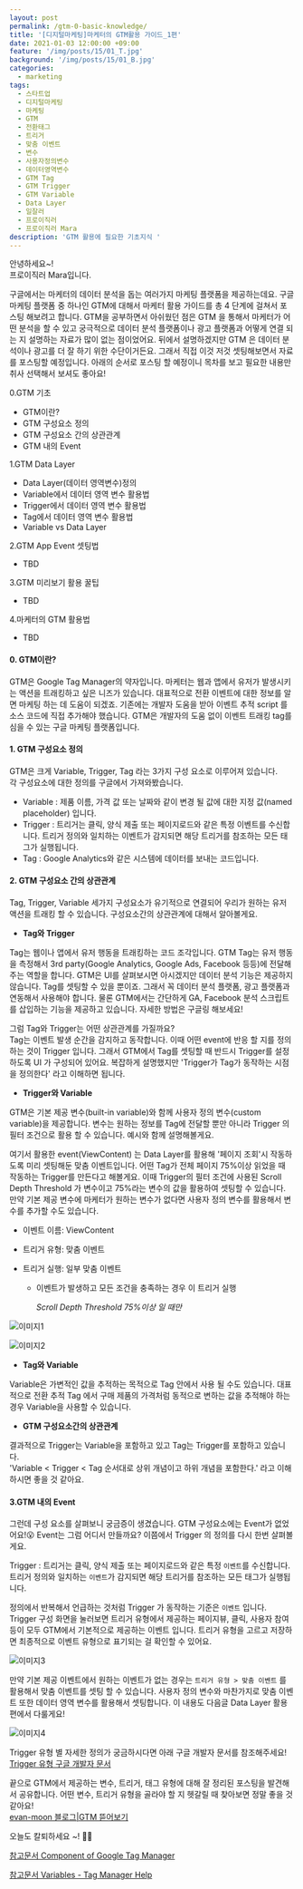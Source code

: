 ```yaml
---
layout: post
permalink: /gtm-0-basic-knowledge/
title: '[디지털마케팅]마케터의 GTM활용 가이드_1편'
date: 2021-01-03 12:00:00 +09:00
feature: '/img/posts/15/01_T.jpg'
background: '/img/posts/15/01_B.jpg'
categories:
  - marketing
tags:
  - 스타트업
  - 디지털마케팅
  - 마케팅
  - GTM
  - 전환태그
  - 트리거  
  - 맞춤 이벤트
  - 변수
  - 사용자정의변수
  - 데이터영역변수
  - GTM Tag
  - GTM Trigger
  - GTM Variable
  - Data Layer
  - 일잘러
  - 프로이직러
  - 프로이직러 Mara
description: 'GTM 활용에 필요한 기초지식 '
---
```


안녕하세요~!<br>
프로이직러 Mara입니다.

구글에서는 마케터의 데이터 분석을 돕는 여러가지 마케팅 플랫폼을 제공하는데요. 구글 마케팅 플랫폼 중 하나인 GTM에 대해서 마케터 활용 가이드를 총 4 단계에 걸쳐서 포스팅 해보려고 합니다. GTM을 공부하면서 아쉬웠던 점은 GTM 을 통해서 마케터가 어떤 분석을 할 수 있고 궁극적으로 데이터 분석 플랫폼이나 광고 플랫폼과 어떻게 연결 되는 지 설명하는 자료가 많이 없는 점이었어요. 뒤에서 설명하겠지만 GTM 은 데이터 분석이나 광고를 더 잘 하기 위한 수단이거든요. 그래서 직접 이것 저것 셋팅해보면서 자료를 포스팅할 예정입니다. 아래의 순서로 포스팅 할 예정이니 목차를 보고 필요한 내용만 취사 선택해서 보셔도 좋아요!   

0.GTM 기초

- GTM이란? 
- GTM 구성요소 정의 
- GTM 구성요소 간의 상관관계
- GTM 내의 Event

1.GTM Data Layer

- Data Layer(데이터 영역변수)정의
- Variable에서 데이터 영역 변수 활용법 
- Trigger에서 데이터 영역 변수 활용법 
- Tag에서 데이터 영역 변수 활용법
- Variable vs Data Layer

2.GTM App Event 셋팅법

- TBD

3.GTM 미리보기 활용 꿀팁

- TBD

4.마케터의 GTM 활용법 

- TBD

#### 0. GTM이란?

GTM은 Google Tag Manager의 약자입니다. 마케터는 웹과 앱에서 유저가 발생시키는 액션을 트래킹하고 싶은 니즈가 있습니다. 대표적으로 전환 이벤트에 대한 정보를 알면 마케팅 하는 데 도움이 되겠죠. 기존에는 개발자 도움을 받아 이벤트 추적 script 를 소스 코드에 직접 추가해야 했습니다. GTM은 개발자의 도움 없이 이벤트 트래킹 tag를 심을 수 있는 구글 마케팅 플랫폼입니다. 

#### 1. GTM 구성요소 정의

GTM은 크게 Variable, Trigger, Tag 라는 3가지 구성 요소로 이루어져 있습니다. <br>
각 구성요소에 대한 정의를 구글에서 가져와봤습니다. 

- Variable :  제품 이름, 가격 값 또는 날짜와 같이 변경 될 값에 대한 지정 값(named placeholder) 입니다. 
- Trigger : 트리거는 클릭, 양식 제출 또는 페이지로드와 같은 특정 이벤트를 수신합니다. 트리거 정의와 일치하는 이벤트가 감지되면 해당 트리거를 참조하는 모든 태그가 실행됩니다. 
- Tag : Google Analytics와 같은 시스템에 데이터를 보내는 코드입니다. 

#### 2. GTM 구성요소 간의 상관관계

Tag, Trigger, Variable 세가지 구성요소가 유기적으로 연결되어 우리가 원하는 유저 액션을 트래킹 할 수 있습니다. 구성요소간의 상관관계에 대해서 알아볼게요. 

- **Tag와 Trigger** 

Tag는 웹이나 앱에서 유저 행동을 트래킹하는 코드 조각입니다. GTM Tag는 유저 행동을 측정해서 3rd party(Google Analytics, Google Ads, Facebook 등등)에 전달해주는 역할을 합니다. GTM은 UI를 살펴보시면 아시겠지만 데이터 분석 기능은 제공하지 않습니다. Tag를 셋팅할 수 있을 뿐이죠. 그래서 꼭 데이터 분석 플랫폼, 광고 플랫폼과 연동해서 사용해야 합니다. 물론 GTM에서는 간단하게 GA, Facebook 분석 스크립트를 삽입하는 기능을 제공하고 있습니다. 자세한 방법은 구글링 해보세요! 

그럼 Tag와 Trigger는 어떤 상관관계를 가질까요? <br>Tag는 이벤트 발생 순간을 감지하고 동작합니다. 이때 어떤 event에 반응 할 지를 정의하는 것이 Trigger 입니다. 그래서 GTM에서 Tag를 셋팅할 때 반드시 Trigger를 설정하도록 UI 가 구성되어 있어요. 복잡하게 설명했지만 'Trigger가 Tag가 동작하는 시점을 정의한다' 라고 이해하면 됩니다. 

- **Trigger와 Variable** 

GTM은 기본 제공 변수(built-in variable)와 함께 사용자 정의 변수(custom variable)을 제공합니다. 변수는 원하는 정보를 Tag에 전달할 뿐만 아니라 Trigger 의 필터 조건으로 활용 할 수 있습니다. 예시와 함께 설명해볼게요.

여기서 활용한 event(ViewContent) 는 Data Layer를 활용해 '페이지 조회'시 작동하도록 미리 셋팅해둔 맞춤 이벤트입니다. 어떤 Tag가 전체 페이지 75%이상 읽었을 때 작동하는 Trigger를 만든다고 해볼게요. 이때 Trigger의 필터 조건에 사용된 Scroll Depth Threshold 가 변수이고 75%라는 변수의 값을 활용하여 셋팅할 수 있습니다. 만약 기본 제공 변수에 마케터가 원하는 변수가 없다면 사용자 정의 변수를 활용해서 변수를 추가할 수도 있습니다. 

- 이벤트 이름: ViewContent

- 트리거 유형: 맞춤 이벤트

- 트리거 실행: 일부 맞춤 이벤트 

  - 이벤트가 발생하고 모든 조건을 충족하는 경우 이 트리거 실행

    *Scroll Depth Threshold 75%이상 일 때만* 

![이미지1](/img/posts/15/01.JPG)

![이미지2](/img/posts/15/02.JPG)

- **Tag와 Variable** 

Variable은 가변적인 값을 추적하는 목적으로 Tag 안에서 사용 될 수도 있습니다. 대표적으로 전환 추적 Tag 에서 구매 제품의 가격처럼 동적으로 변하는 값을 추적해야 하는 경우 Variable을 사용할 수 있습니다. 

- **GTM 구성요소간의 상관관계** 

결과적으로 Trigger는 Variable을 포함하고 있고 Tag는 Trigger를 포함하고 있습니다. <br>
'Variable < Trigger < Tag 순서대로 상위 개념이고 하위 개념을 포함한다.' 라고 이해하시면 좋을 것 같아요. 

#### 3.GTM 내의 Event 

그런데 구성 요소를 살펴보니 궁금증이 생겼습니다. GTM 구성요소에는 Event가 없었어요!😮 Event는 그럼 어디서 만들까요? 이쯤에서 Trigger 의 정의를 다시 한번 살펴볼게요. 

Trigger : 트리거는 클릭, 양식 제출 또는 페이지로드와 같은 특정 `이벤트`를 수신합니다. 트리거 정의와 일치하는 `이벤트`가 감지되면 해당 트리거를 참조하는 모든 태그가 실행됩니다.

정의에서 반복해서 언급하는 것처럼 Trigger 가 동작하는 기준은 `이벤트` 입니다. Trigger 구성 화면을 눌러보면 트리거 유형에서 제공하는 페이지뷰, 클릭, 사용자 참여 등이 모두 GTM에서 기본적으로 제공하는 이벤트 입니다. 트리거 유형을 고르고 저장하면 최종적으로 이벤트 유형으로 표기되는 걸 확인할 수 있어요. 

![이미지3](/img/posts/15/03.jpg)

만약 기본 제공 이벤트에서 원하는 이벤트가 없는 경우는 `트리거 유형 > 맞춤 이벤트` 를 활용해서 맞춤 이벤트를 셋팅 할 수 있습니다. 사용자 정의 변수와 마찬가지로 맞춤 이벤트 또한 데이터 영역 변수를 활용해서 셋팅합니다. 이 내용도 다음글 Data Layer 활용편에서 다룰게요!  

![이미지4](/img/posts/15/04.jpg)

Trigger 유형 별 자세한 정의가 궁금하시다면 아래 구글 개발자 문서를 참조해주세요!<br>
[Trigger 유형 구글 개발자 문서](https://support.google.com/tagmanager/topic/7679108)

끝으로 GTM에서 제공하는 변수, 트리거, 태그 유형에 대해 잘 정리된 포스팅을 발견해서 공유합니다. 어떤 변수, 트리거 유형을 골라야 할 지 헷갈릴 때 찾아보면 정말 좋을 것 같아요! <br>
[evan-moon 블로그|GTM 뜯어보기](https://evan-moon.github.io/2020/04/19/what-is-gtm-google-tag-manager/)

오늘도 칼퇴하세요 ~!  🙋‍♀️

[참고문서 Component of Google Tag Manager ](https://support.google.com/tagmanager/answer/6103657?hl=en)

[참고문서 Variables - Tag Manager Help](https://support.google.com/tagmanager/topic/7683268?hl=en&ref_topic=3441647)